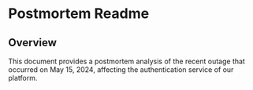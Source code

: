 # Postmortem Readme

## Overview
This document provides a postmortem analysis of the recent outage that occurred on May 15, 2024, affecting the authentication service of our platform.

